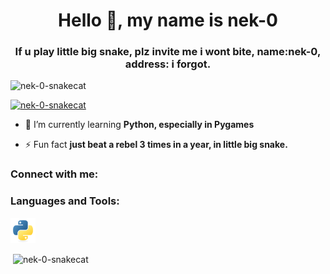 <h1 align="center">Hello 👋, my name is nek-0</h1>
<h3 align="center">If u play little big snake, plz invite me i wont bite, name:nek-0, address: i forgot.</h3>

<p align="left"> <img src="https://komarev.com/ghpvc/?username=nek-0-snakecat&label=Profile%20views&color=0e75b6&style=flat" alt="nek-0-snakecat" /> </p>

<p align="left"> <a href="https://github.com/ryo-ma/github-profile-trophy"><img src="https://github-profile-trophy.vercel.app/?username=nek-0-snakecat" alt="nek-0-snakecat" /></a> </p>

- 🌱 I’m currently learning **Python, especially in Pygames**

- ⚡ Fun fact **just beat a rebel 3 times in a year, in little big snake.**

<h3 align="left">Connect with me:</h3>
<p align="left">
</p>

<h3 align="left">Languages and Tools:</h3>
<p align="left"> <a href="https://www.python.org" target="_blank" rel="noreferrer"> <img src="https://raw.githubusercontent.com/devicons/devicon/master/icons/python/python-original.svg" alt="python" width="40" height="40"/> </a> </p>

<p>&nbsp;<img align="center" src="https://github-readme-stats.vercel.app/api?username=nek-0-snakecat&show_icons=true&locale=en" alt="nek-0-snakecat" /></p>
